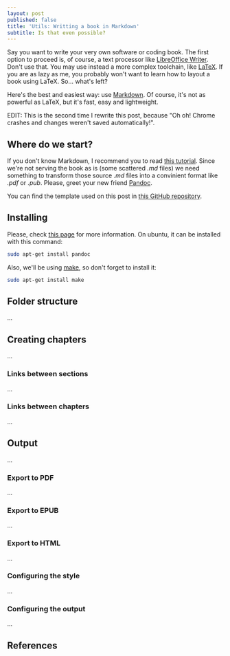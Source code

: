 ```yaml
---
layout: post
published: false
title: 'Utils: Writting a book in Markdown'
subtitle: Is that even possible?
---
```

Say you want to write your very own software or coding book. The first option to proceed is, of course, a text processor like [LibreOffice Writer](https://www.libreoffice.org/discover/writer/). Don't use that. You may use instead a more complex toolchain, like [LaTeX](https://www.latex-project.org/). If you are as lazy as me, you probably won't want to learn how to layout a book using LaTeX. So... what's left?

Here's the best and easiest way: use [Markdown](https://es.wikipedia.org/wiki/Markdown). Of course, it's not as powerful as LaTeX, but it's fast, easy and lightweight.

EDIT: This is the second time I rewrite this post, because "Oh oh! Chrome crashes and changes weren't saved automatically!".

## Where do we start?

If you don't know Markdown, I recommend you to read [this tutorial](http://www.markdowntutorial.com/). Since we're not serving the book as is (some scattered *.md* files) we need something to transform those source *.md* files into a convinient format like *.pdf* or *.pub*. Please, greet your new friend [Pandoc](http://pandoc.org/).

You can find the template used on this post in [this GitHub repository](TODO). 

## Installing

Please, check [this page](http://pandoc.org/installing.html) for more information. On ubuntu, it can be installed with this command:

```sh
sudo apt-get install pandoc
```

Also, we'll be using [make](https://www.gnu.org/software/make/), so don't forget to install it:

```sh
sudo apt-get install make
```

## Folder structure

...

## Creating chapters

...

### Links between sections

...

### Links between chapters

...

## Output

...

### Export to PDF

...

### Export to EPUB

...

### Export to HTML

...

### Configuring the style

...

### Configuring the output

...

## References